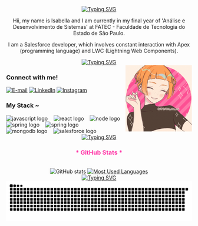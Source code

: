 
<div align="center">
  <a href="https://git.io/typing-svg">
    <img src="https://readme-typing-svg.demolab.com?font=EB+Garamond&weight=500&size=22&pause=1000&color=FF35A6&center=true&vCenter=true&random=false&width=435&lines=%E0%BC%9A%E2%9C%A7%E2%81%8E%E2%81%BA%CB%B3Welcome+to+my+profile+(%E2%80%9E%E2%80%A2+%E1%B4%97+%E2%80%A2%E2%80%9E)%CB%B3%E2%81%BA%E2%81%8E%E2%9C%A7%E0%BC%9A+" alt="Typing SVG">
  </a>
</div>

<p align="center">Hii, my name is Isabella and I am currently in my final year of 'Análise e Desenvolvimento de Sistemas' at FATEC - Faculdade de Tecnologia do Estado de São Paulo.</p>

<p align="center">I am a Salesforce developer, which involves constant interaction with Apex (programming language) and LWC (Lightning Web Components).</p>


<div align="center">
  <a href="https://git.io/typing-svg">
    <img src="https://readme-typing-svg.demolab.com?font=EB+Garamond&weight=500&size=22&pause=1000&color=FF35A6&center=true&vCenter=true&random=false&width=435&lines=%E0%BC%9A%E2%9C%A7%E2%81%8E%E2%81%BA%CB%B3%CB%B3%E2%81%BA%E2%81%8E%E2%9C%A7%E0%BC%9A+" alt="Typing SVG">
  </a>
</div>


<img align="right" alt="" height="180px" src=".github/src/gifofme.gif">

<h3 align="left">Connect with me!</h3>

[![E-mail](https://img.shields.io/badge/-Email-000?style=for-the-badge&logo=microsoft-outlook&logoColor=ff31a7&color:FFF)](mailto:bellacorreia2004@gmail.com)
[![LinkedIn](https://img.shields.io/badge/-LinkedIn-000?style=for-the-badge&logo=linkedin&logoColor=ff31a7&color:FFF)](https://www.linkedin.com/in/isabella-aguiar-bb5a41248/)
[![Instagram](https://img.shields.io/badge/-Instagram-000?style=for-the-badge&logo=instagram&logoColor=ff31a7&color:FFF)](https://www.instagram.com/iac.xx?igsh=MWFkbzFjc211NzJibQ%3D%3D&utm_source=qr)

<h3 align="left">My Stack ~</h3>

<div align="left">
  <img src="https://cdn.jsdelivr.net/gh/devicons/devicon/icons/javascript/javascript-plain.svg" height="25" alt="javascript logo"  />
  <img width="8" />
  <img src="https://cdn.jsdelivr.net/gh/devicons/devicon/icons/react/react-original.svg" height="25" alt="react logo"  />
  <img width="8" />
   <img src="https://cdn.jsdelivr.net/gh/devicons/devicon/icons/nodejs/nodejs-plain.svg" height="25" alt="node logo"  />
  <img width="8" />
   <img src="https://cdn.jsdelivr.net/gh/devicons/devicon/icons/java/java-plain.svg" height="25" alt="spring logo"  />
  <img width="8" />
  <img src="https://cdn.jsdelivr.net/gh/devicons/devicon/icons/spring/spring-original.svg" height="25" alt="spring logo"  />
  <img width="8" />
  <img src="https://cdn.jsdelivr.net/gh/devicons/devicon/icons/mongodb/mongodb-plain.svg" height="25" alt="mongodb logo"  />
  <img width="8" />
  <img src="https://cdn.jsdelivr.net/gh/devicons/devicon/icons/salesforce/salesforce-plain.svg" height="25" alt="salesforce logo"  />
  <img width="8" />
   
</div>

<div align="center">
  <a href="https://git.io/typing-svg">
    <img src="https://readme-typing-svg.demolab.com?font=EB+Garamond&weight=500&size=22&pause=1000&color=FF35A6&center=true&vCenter=true&random=false&width=435&lines=%E0%BC%9A%E2%9C%A7%E2%81%8E%E2%81%BA%CB%B3%CB%B3%E2%81%BA%E2%81%8E%E2%9C%A7%E0%BC%9A+" alt="Typing SVG">
  </a>
</div>

<div style="text-align: center;" align="center">
<h3 style="color: #FF35A6;">* GitHub Stats *</h3>


  <br>
  <img src="https://github-readme-stats-git-masterrstaa-rickstaa.vercel.app/api?username=Iaguiar-c&hide_title=true&show_icons=true&include_all_commits=false&count_private=true&line_height=25&hide=issues&bg_color=000&title_color=FF35A6FF&text_color=FFF&border_radius=3&border_color=FF9FDB&icon_color=FF35A6FF&theme=jolly" alt="GitHub stats">

  <a href="https://github.com/Iaguiar-c/github-readme-stats">
    <img src="https://github-readme-stats-git-masterrstaa-rickstaa.vercel.app/api/top-langs/?username=Iaguiar-c&line_height=10&card_width=290&layout=compact&hide_title=false&count_private=true&langs_count=4&show_icons=true&title_color=FF35A6FF&hide=html,css&bg_color=000&text_color=8B8B8B&border_radius=3&border_color=FF9FDB&count_private=true" alt="Most Used Languages">
  </a>
</div>

<div align="center">
  <a href="https://git.io/typing-svg">
    <img src="https://readme-typing-svg.demolab.com?font=EB+Garamond&weight=500&size=22&pause=1000&color=FF35A6&center=true&vCenter=true&random=false&width=435&lines=%E0%BC%9A%E2%9C%A7%E2%81%8E%E2%81%BA%CB%B3%CB%B3%E2%81%BA%E2%81%8E%E2%9C%A7%E0%BC%9A+" alt="Typing SVG">
  </a>
</div>

<picture align="center">
  <source media="(prefers-color-scheme: dark)" srcset="https://raw.githubusercontent.com/Iaguiar-c/Iaguiar-c/output/github-contribution-grid-snake-dark.svg">
  <source media="(prefers-color-scheme: light)" srcset="https://raw.githubusercontent.com/Iaguiar-c/Iaguiar-c/output/github-contribution-grid-snake-dark.svg">
  <img align="center" alt="github contribution grid snake animation" src="https://raw.githubusercontent.com/Iaguiar-c/Iaguiar-c/output/github-contribution-grid-snake.svg">
</picture>
